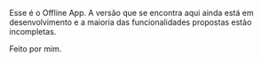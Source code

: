 Esse é o Offline App.
A versão que se encontra aqui ainda está em desenvolvimento e a maioria das funcionalidades propostas estão incompletas.

Feito por mim.
